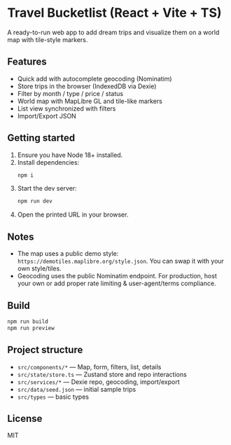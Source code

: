 
# Travel Bucketlist (React + Vite + TS)

A ready-to-run web app to add dream trips and visualize them on a world map with tile-style markers.

## Features
- Quick add with autocomplete geocoding (Nominatim)
- Store trips in the browser (IndexedDB via Dexie)
- Filter by month / type / price / status
- World map with MapLibre GL and tile-like markers
- List view synchronized with filters
- Import/Export JSON

## Getting started
1. Ensure you have Node 18+ installed.
2. Install dependencies:
   ```bash
   npm i
   ```
3. Start the dev server:
   ```bash
   npm run dev
   ```
4. Open the printed URL in your browser.

## Notes
- The map uses a public demo style: `https://demotiles.maplibre.org/style.json`. You can swap it with your own style/tiles.
- Geocoding uses the public Nominatim endpoint. For production, host your own or add proper rate limiting & user-agent/terms compliance.

## Build
```bash
npm run build
npm run preview
```

## Project structure
- `src/components/*` — Map, form, filters, list, details
- `src/state/store.ts` — Zustand store and repo interactions
- `src/services/*` — Dexie repo, geocoding, import/export
- `src/data/seed.json` — initial sample trips
- `src/types` — basic types

## License
MIT
